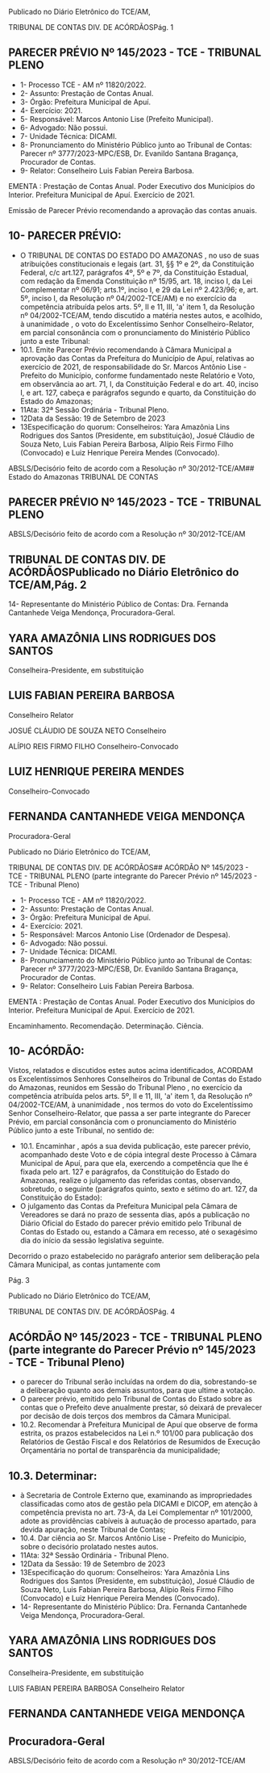 Publicado  no  Diário  Eletrônico do TCE/AM,

TRIBUNAL DE CONTAS DIV. DE ACÓRDÃOSPág. 1

## PARECER PRÉVIO Nº 145/2023 - TCE - TRIBUNAL PLENO

- 1- Processo TCE - AM nº 11820/2022.
- 2- Assunto: Prestação de Contas Anual.
- 3- Órgão: Prefeitura Municipal de Apuí.
- 4- Exercício: 2021.
- 5- Responsável: Marcos Antonio Lise (Prefeito Municipal).
- 6- Advogado: Não possui.
- 7- Unidade Técnica: DICAMI.
- 8- Pronunciamento  do  Ministério  Público  junto  ao  Tribunal  de  Contas: Parecer  nº 3777/2023-MPC/ESB, Dr. Evanildo Santana Bragança, Procurador de Contas.
- 9- Relator: Conselheiro Luis Fabian Pereira Barbosa.

EMENTA : Prestação de Contas Anual. Poder Executivo dos Municípios do Interior. Prefeitura Municipal de Apuí.  Exercício de 2021.

Emissão de Parecer Prévio recomendando a aprovação das contas anuais.

## 10-  PARECER PRÉVIO:

- O  TRIBUNAL  DE  CONTAS  DO  ESTADO  DO  AMAZONAS ,  no  uso  de  suas atribuições  constitucionais  e  legais  (art.  31,  §§  1º  e  2º,  da  Constituição  Federal,  c/c art.127,  parágrafos  4º,  5º  e  7º,  da  Constituição  Estadual,  com  redação  da  Emenda Constituição nº 15/95, art. 18, inciso I, da Lei Complementar nº 06/91; arts.1º, inciso I, e 29  da  Lei  nº  2.423/96;  e,  art.  5º,  inciso  I,  da  Resolução  nº  04/2002-TCE/AM)  e  no exercício da competência atribuída pelos arts. 5º, II e 11, III, 'a' item 1, da Resolução nº 04/2002-TCE/AM, tendo discutido a matéria nestes autos, e acolhido, à unanimidade , o voto  do  Excelentíssimo  Senhor  Conselheiro-Relator, em  parcial  consonância com  o pronunciamento do Ministério Público junto a este Tribunal:
- 10.1. Emite Parecer Prévio recomendando à Câmara Municipal a aprovação das Contas da Prefeitura do Município de Apuí, relativas ao exercício de 2021, de responsabilidade do Sr. Marcos Antônio Lise -Prefeito do Município, conforme fundamentado neste Relatório e Voto, em observância ao art. 71, I, da Constituição Federal e do art. 40, inciso I, e art. 127, cabeça e parágrafos segundo e quarto, da Constituição do Estado do Amazonas;
- 11Ata: 32ª Sessão Ordinária - Tribunal Pleno.
- 12Data da Sessão: 19 de Setembro de 2023
- 13Especificação  do  quorum: Conselheiros: Yara  Amazônia  Lins  Rodrigues  dos Santos  (Presidente,  em  substituição),  Josué  Cláudio  de  Souza  Neto,  Luis  Fabian Pereira Barbosa, Alípio Reis Firmo Filho (Convocado) e Luiz Henrique Pereira Mendes (Convocado).

ABSLS/Decisório feito de acordo com a Resolução nº 30/2012-TCE/AM## Estado do Amazonas TRIBUNAL DE CONTAS

## PARECER PRÉVIO Nº 145/2023 - TCE - TRIBUNAL PLENO

ABSLS/Decisório feito de acordo com a Resolução nº 30/2012-TCE/AM

## TRIBUNAL DE CONTAS DIV. DE ACÓRDÃOSPublicado  no  Diário  Eletrônico do TCE/AM,Pág. 2

14-  Representante do Ministério Público de Contas: Dra. Fernanda Cantanhede Veiga Mendonça, Procuradora-Geral.

## YARA AMAZÔNIA LINS RODRIGUES DOS SANTOS

Conselheira-Presidente, em substituição

## LUIS FABIAN PEREIRA BARBOSA

Conselheiro Relator

JOSUÉ CLÁUDIO DE SOUZA NETO Conselheiro

ALÍPIO REIS FIRMO FILHO Conselheiro-Convocado

## LUIZ HENRIQUE PEREIRA MENDES

Conselheiro-Convocado

## FERNANDA CANTANHEDE VEIGA MENDONÇA

Procuradora-Geral

Publicado  no  Diário  Eletrônico do TCE/AM,

TRIBUNAL DE CONTAS DIV. DE ACÓRDÃOS## ACÓRDÃO Nº 145/2023 - TCE - TRIBUNAL PLENO (parte integrante do Parecer Prévio nº 145/2023 - TCE - Tribunal Pleno)

- 1- Processo TCE - AM nº 11820/2022.
- 2- Assunto: Prestação de Contas Anual.
- 3- Órgão: Prefeitura Municipal de Apuí.
- 4- Exercício: 2021.
- 5- Responsável: Marcos Antonio Lise (Ordenador de Despesa).
- 6- Advogado: Não possui.
- 7- Unidade Técnica: DICAMI.
- 8- Pronunciamento  do  Ministério  Público  junto  ao  Tribunal  de  Contas: Parecer  nº 3777/2023-MPC/ESB, Dr. Evanildo Santana Bragança, Procurador de Contas.
- 9- Relator: Conselheiro Luis Fabian Pereira Barbosa.

EMENTA : Prestação de Contas Anual. Poder Executivo dos Municípios do Interior. Prefeitura Municipal de Apuí. Exercício de 2021.

Encaminhamento.  Recomendação.  Determinação. Ciência.

## 10-  ACÓRDÃO:

Vistos, relatados e discutidos estes autos acima identificados, ACORDAM os Excelentíssimos Senhores Conselheiros do Tribunal de Contas do Estado do Amazonas, reunidos em Sessão do Tribunal Pleno , no exercício da competência atribuída pelos arts. 5º, II e 11, III, 'a' item 1, da Resolução nº 04/2002-TCE/AM, à unanimidade , nos termos do voto do Excelentíssimo Senhor Conselheiro-Relator, que passa a ser parte integrante do Parecer Prévio, em parcial consonância com o pronunciamento do Ministério Público junto a este Tribunal, no sentido de:

- 10.1. Encaminhar , após  a  sua  devida  publicação,  este  parecer  prévio, acompanhado  deste Voto e de cópia integral deste Processo à Câmara Municipal de Apuí, para que ela, exercendo a competência que lhe é fixada pelo art. 127 e parágrafos, da Constituição do Estado do Amazonas, realize o julgamento das referidas contas, observando, sobretudo, o seguinte (parágrafos quinto, sexto e sétimo do art. 127, da Constituição do Estado):
- O julgamento das Contas da Prefeitura Municipal pela Câmara de  Vereadores  se  dará  no  prazo  de  sessenta  dias,  após  a publicação  no  Diário  Oficial  do  Estado  do  parecer  prévio emitido  pelo  Tribunal  de  Contas  do  Estado  ou,  estando  a Câmara em recesso, até o sexagésimo dia do início da sessão legislativa seguinte.

Decorrido  o  prazo  estabelecido  no  parágrafo  anterior  sem deliberação pela Câmara Municipal, as contas juntamente com

Pág. 3

Publicado  no  Diário  Eletrônico do TCE/AM,

TRIBUNAL DE CONTAS DIV. DE ACÓRDÃOSPág. 4

## ACÓRDÃO Nº 145/2023 - TCE - TRIBUNAL PLENO (parte integrante do Parecer Prévio nº 145/2023 - TCE - Tribunal Pleno)

- o  parecer  do  Tribunal  serão  incluídas  na  ordem  do  dia, sobrestando-se  a  deliberação  quanto  aos  demais  assuntos, para que ultime a votação.
- O parecer prévio, emitido pelo Tribunal de Contas do Estado sobre  as  contas  que  o  Prefeito  deve  anualmente  prestar,  só deixará de prevalecer por decisão de dois terços dos membros da Câmara Municipal.
- 10.2. Recomendar à  Prefeitura Municipal de Apuí que observe de forma estrita,  os  prazos  estabelecidos  na  Lei  n.º  101/00  para  publicação dos Relatórios de Gestão Fiscal e dos Relatórios de Resumidos de Execução Orçamentária no portal de transparência da municipalidade;

## 10.3. Determinar:

- à Secretaria de Controle Externo que, examinando as impropriedades classificadas como atos de gestão pela DICAMI e DICOP, em atenção à competência prevista no art. 73-A, da Lei Complementar nº 101/2000, adote as providências cabíveis à autuação de processo apartado, para devida apuração, neste Tribunal de Contas;
- 10.4. Dar ciência ao Sr.  Marcos  Antônio  Lise -  Prefeito  do  Município, sobre o decisório prolatado nestes autos.
- 11Ata: 32ª Sessão Ordinária - Tribunal Pleno.
- 12Data da Sessão: 19 de Setembro de 2023
- 13Especificação  do  quorum: Conselheiros: Yara  Amazônia  Lins  Rodrigues  dos Santos  (Presidente,  em  substituição),  Josué  Cláudio  de  Souza  Neto,  Luis  Fabian Pereira Barbosa, Alípio Reis Firmo Filho (Convocado) e Luiz Henrique Pereira Mendes (Convocado).
- 14-  Representante do Ministério Público: Dra. Fernanda Cantanhede Veiga Mendonça, Procuradora-Geral.

## YARA AMAZÔNIA LINS RODRIGUES DOS SANTOS

Conselheira-Presidente, em substituição

LUIS FABIAN PEREIRA BARBOSA Conselheiro Relator

## FERNANDA CANTANHEDE VEIGA MENDONÇA

## Procuradora-Geral

ABSLS/Decisório feito de acordo com a Resolução nº 30/2012-TCE/AM